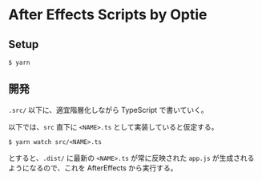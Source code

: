 # After Effects Scripts by Optie

## Setup

```
$ yarn
```

## 開発

`.src/` 以下に、適宜階層化しながら TypeScript で書いていく。

以下では、`src` 直下に `<NAME>.ts` として実装していると仮定する。

```
$ yarn watch src/<NAME>.ts
```

とすると、`.dist/` に最新の `<NAME>.ts` が常に反映された `app.js` が生成されるようになるので、これを AfterEffects から実行する。

